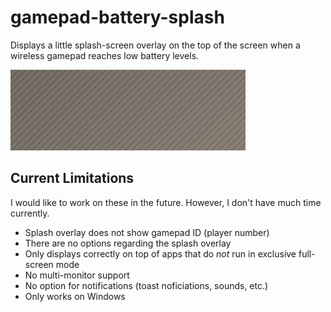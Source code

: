 # gamepad-battery-splash
Displays a little splash-screen overlay on the top of the screen when a wireless gamepad reaches low battery levels.

![splash-animation](https://raw.githubusercontent.com/manie204/gamepad-battery-splash/master/splash-animation.gif?token=AKOBDIOM6XYLVIW7D3OO5U3BMMADC)

## Current Limitations

I would like to work on these in the future. However, I don't have much time currently.

* Splash overlay does not show gamepad ID (player number)
* There are no options regarding the splash overlay
* Only displays correctly on top of apps that do *not* run in exclusive full-screen mode
* No multi-monitor support
* No option for notifications (toast noficiations, sounds, etc.)
* Only works on Windows
